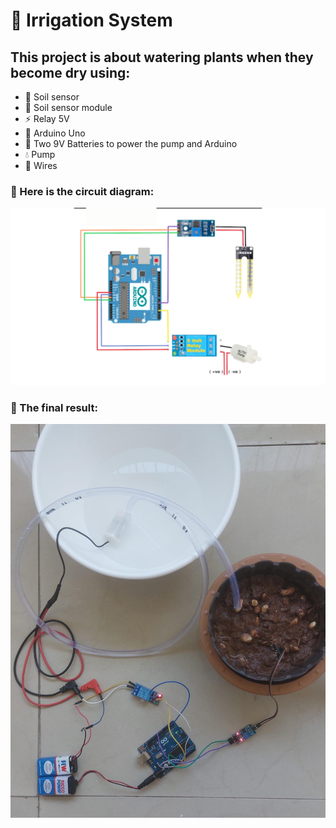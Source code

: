 # 🌿 **Irrigation System**

## This project is about watering plants when they become dry using:  
+ 🌱 Soil sensor  
+ 🌱 Soil sensor module  
+ ⚡ Relay 5V  
+ 🤖 Arduino Uno  
+ 🔋 Two 9V Batteries to power the pump and Arduino  
+ 💧 Pump  
+ 🔌 Wires  

### 🔧 Here is the circuit diagram:  
![Here is the circuit diagram](/Arduino/Irrigation_System/Circuit_diagram.jpg)

### 🎉 The final result:  
![Here is the final result](/Arduino/Irrigation_System/Final.jpeg)
